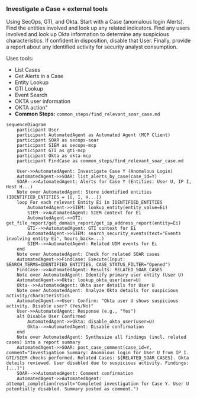 ### Investigate a Case + external tools

Using SecOps, GTI, and Okta. Start with a Case (anomalous login Alerts). Find the entities involved and look up any related indicators. Find any users involved and look up Okta information to determine any suspicious characteristics. If confident in disposition, disable that User. Finally, provide a report about any identified activity for security analyst consumption.

Uses tools:

 * List Cases
 * Get Alerts in a Case
 * Entity Lookup
 * GTI Lookup
 * Event Search
 * OKTA user information
 * OKTA action"
 * **Common Steps:** `common_steps/find_relevant_soar_case.md`


```{mermaid}
sequenceDiagram
    participant User
    participant AutomatedAgent as Automated Agent (MCP Client)
    participant SOAR as secops-soar
    participant SIEM as secops-mcp
    participant GTI as gti-mcp
    participant Okta as okta-mcp
    participant FindCase as common_steps/find_relevant_soar_case.md

    User->>AutomatedAgent: Investigate Case Y (Anomalous Login)
    AutomatedAgent->>SOAR: list_alerts_by_case(case_id=Y)
    SOAR-->>AutomatedAgent: Alerts for Case Y (Entities: User U, IP I, Host H...)
    Note over AutomatedAgent: Store identified entities (IDENTIFIED_ENTITIES = [U, I, H...])
    loop For each relevant Entity Ei in IDENTIFIED_ENTITIES
        AutomatedAgent->>SIEM: lookup_entity(entity_value=Ei)
        SIEM-->>AutomatedAgent: SIEM context for Ei
        AutomatedAgent->>GTI: get_file_report/get_domain_report/get_ip_address_report(entity=Ei)
        GTI-->>AutomatedAgent: GTI context for Ei
        AutomatedAgent->>SIEM: search_security_events(text="Events involving entity Ei", hours_back=...)
        SIEM-->>AutomatedAgent: Related UDM events for Ei
    end
    Note over AutomatedAgent: Check for related SOAR cases
    AutomatedAgent->>FindCase: Execute(Input: SEARCH_TERMS=IDENTIFIED_ENTITIES, CASE_STATUS_FILTER="Opened")
    FindCase-->>AutomatedAgent: Results: RELATED_SOAR_CASES
    Note over AutomatedAgent: Identify primary user entity (User U)
    AutomatedAgent->>Okta: lookup_okta_user(user=U)
    Okta-->>AutomatedAgent: Okta user details for User U
    Note over AutomatedAgent: Analyze Okta details for suspicious activity/characteristics
    AutomatedAgent->>User: Confirm: "Okta user U shows suspicious activity. Disable user? (Yes/No)"
    User->>AutomatedAgent: Response (e.g., "Yes")
    alt Disable User Confirmed
        AutomatedAgent->>Okta: disable_okta_user(user=U)
        Okta-->>AutomatedAgent: Disable confirmation
    end
    Note over AutomatedAgent: Synthesize all findings (incl. related cases) into a report summary
    AutomatedAgent->>SOAR: post_case_comment(case_id=Y, comment="Investigation Summary: Anomalous login for User U from IP I. GTI/SIEM checks performed. Related Cases: ${RELATED_SOAR_CASES}. Okta details reviewed. User disabled due to suspicious activity. Findings: [...]")
    SOAR-->>AutomatedAgent: Comment confirmation
    AutomatedAgent->>AutomatedAgent: attempt_completion(result="Completed investigation for Case Y. User U potentially disabled. Summary posted as comment.")

```

